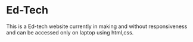 # Ed-Tech
This is a Ed-tech website currently in making and without responsiveness and can be accessed only on laptop using html,css.
